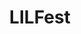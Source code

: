 ---
layout: project
title:  "LILFest"
categories: projects
slug: lilfest
order: 10
show: true
description: >-
    <p>Art direction and design to make a work retreat a little more special, created using found office supplies.</p>
    <p>This is a collaboration with LIL's <a href="https://twitter.com/clare__stanton">Clare Stanton</a>.</p>
tags: ["design", "pm"]

media: [
    {image: "lilfest/notebooks.jpg", desc: "Notebooks for attendees made out of office supplies"},
    {image: "lilfest/rubber-bands.jpg", desc: "Notebooks bound using rubber bands found in the office"},
    {image: "lilfest/notebooks-stack.jpg"},
    {image: "lilfest/take-one.jpg", desc: ""},
    {image: "lilfest/agenda-map.jpg", desc: "The color printer was being used, so, b/w printing + highlighters"},
    {image: "lilfest/buttons.jpg", desc: ""},
]
---